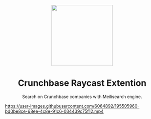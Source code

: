 <div align="center">
  <img src="https://user-images.githubusercontent.com/6064892/195504398-e8d04064-0cd3-42d6-bce0-930b6dd2909a.png" height="200"/>
</div>
<h1 align="center">Crunchbase Raycast Extention</h1>

<p align="center">Search on Crunchbase companies with Meilisearch engine.</p>


https://user-images.githubusercontent.com/6064892/195505960-bd0be8ce-68ee-4c8e-91c6-034439c75f12.mp4

